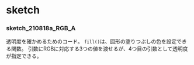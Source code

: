 # sketch

### sketch_210818a_RGB_A
透明度を確かめるためのコード。
`fill()`は、図形の塗りつぶしの色を設定できる関数。
引数にRGBに対応する3つの値を渡せるが、4つ目の引数として透明度が指定できる。
